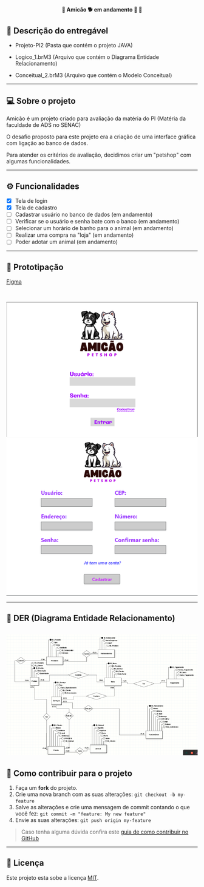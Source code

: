 <h4 align="center"> 
	🚧  Amicão 🐕 em andamento 🚀 🚧
</h4>

## 📄 Descrição do entregável

- Projeto-PI2 (Pasta que contém o projeto JAVA)

- Logico_1.brM3 (Arquivo que contém o Diagrama Entidade Relacionamento)

- Conceitual_2.brM3 (Arquivo que contém o Modelo Conceitual)

---

## 💻 Sobre o projeto

Amicão é um projeto criado para avaliação da matéria do PI (Matéria da faculdade de ADS no SENAC)

O desafio proposto para este projeto era a criação de uma interface gráfica com ligação ao banco de dados.

Para atender os critérios de avaliação, decidimos criar um "petshop" com algumas funcionalidades.

---

## ⚙️ Funcionalidades

- [x] Tela de login
- [x] Tela de cadastro
- [ ] Cadastrar usuário no banco de dados (em andamento)
- [ ] Verificar se o usuário e senha bate com o banco (em andamento)
- [ ] Selecionar um horário de banho para o animal (em andamento)
- [ ] Realizar uma compra na "loja" (em andamento)
- [ ] Poder adotar um animal (em andamento)

---
## 🎨 Prototipação

[Figma](https://www.figma.com/file/g4DNVbI8r8oaf03Jha1gLN/Untitled?type=design&node-id=0%3A1&mode=design&t=F9DNuVBM588yxGdT-1)

<br>

![Login](https://github.com/PI-SENAC-2S/Amicao/blob/main/_assets/01.png)<br>
![Cadastro](https://github.com/PI-SENAC-2S/Amicao/blob/main/_assets/02.png)<br>

---
## 🏦 DER (Diagrama Entidade Relacionamento)

![DER](https://github.com/PI-SENAC-2S/Amicao/blob/main/_assets/03.png)<br>
---
## 💪 Como contribuir para o projeto

1. Faça um **fork** do projeto.
2. Crie uma nova branch com as suas alterações: `git checkout -b my-feature`
3. Salve as alterações e crie uma mensagem de commit contando o que você fez: `git commit -m "feature: My new feature"`
4. Envie as suas alterações: `git push origin my-feature`
> Caso tenha alguma dúvida confira este [guia de como contribuir no GitHub](./CONTRIBUTING.md)

---

## 📝 Licença

Este projeto esta sobe a licença [MIT](./LICENSE).


